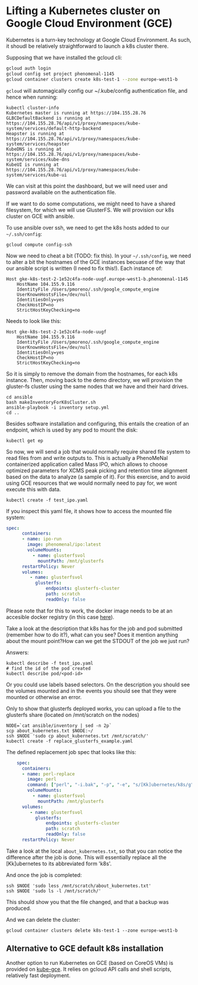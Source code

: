 # Lifting a Kubernetes cluster on Google Cloud Environment (GCE)

Kubernetes is a turn-key technology at Google Cloud Environment. As such, it shoudl be relatively straightforward to launch a k8s cluster there.

Supposing that we have installed the gcloud cli:
```bash
gcloud auth login
gcloud config set project phenomenal-1145
gcloud container clusters create k8s-test-1 --zone europe-west1-b
```

`gcloud` will automagically config our ~/.kube/config authentication file, and hence when running:
```
kubectl cluster-info
Kubernetes master is running at https://104.155.28.76
GLBCDefaultBackend is running at https://104.155.28.76/api/v1/proxy/namespaces/kube-system/services/default-http-backend
Heapster is running at https://104.155.28.76/api/v1/proxy/namespaces/kube-system/services/heapster
KubeDNS is running at https://104.155.28.76/api/v1/proxy/namespaces/kube-system/services/kube-dns
KubeUI is running at https://104.155.28.76/api/v1/proxy/namespaces/kube-system/services/kube-ui
```

We can visit at this point the dashboard, but we will need user and password available on the authentication file.

If we want to do some computations, we might need to have a shared filesystem, for which we will use GlusterFS. We will provision our k8s cluster on GCE with ansible.

To use ansible over ssh, we need to get the k8s hosts added to our `~/.ssh/config`:

```
gcloud compute config-ssh
```

Now we need to cheat a bit (TODO: fix this). In your `~/.ssh/config`, we need to alter a bit the hostnames of the GCE instances becuase of the way that our ansible script is written (I need to fix this!). Each instance of:

```
Host gke-k8s-test-2-1e52c4fa-node-uugf.europe-west1-b.phenomenal-1145
    HostName 104.155.9.116
    IdentityFile /Users/pmoreno/.ssh/google_compute_engine
    UserKnownHostsFile=/dev/null
    IdentitiesOnly=yes
    CheckHostIP=no
    StrictHostKeyChecking=no
```

Needs to look like this:
```
Host gke-k8s-test-2-1e52c4fa-node-uugf
    HostName 104.155.9.116
    IdentityFile /Users/pmoreno/.ssh/google_compute_engine
    UserKnownHostsFile=/dev/null
    IdentitiesOnly=yes
    CheckHostIP=no
    StrictHostKeyChecking=no
```

So it is simply to remove the domain from the hostnames, for each k8s instance. Then, moving back to the demo directory, we will provision the gluster-fs cluster using the same nodes that we have and their hard drives.

```
cd ansible
bash makeInventoryForK8sCluster.sh
ansible-playbook -i inventory setup.yml
cd ..
```

Besides software installation and configuring, this entails the creation of an endpoint, which is used by any pod to mount the disk:

```
kubectl get ep
```

So now, we will send a job that would normally require shared file system to read files from and write outputs to. This is actually a PhenoMeNal containerized application called Mass IPO, which allows to choose optimized parameters for XCMS peak picking and retention time alignment based on the data to analyze (a sample of it). For this exercise, and to avoid using GCE resources that we would normally need to pay for, we wont execute this with data.

```
kubectl create -f test_ipo.yaml
```

If you inspect this yaml file, it shows how to access the mounted file system:

```yaml
spec:
      containers:
      - name: ipo-run
        image: phenomenal/ipo:latest
        volumeMounts:
          - name: glusterfsvol
            mountPath: /mnt/glusterfs
      restartPolicy: Never
      volumes:
         - name: glusterfsvol
           glusterfs:
               endpoints: glusterfs-cluster
               path: scratch
               readOnly: false
```

Please note that for this to work, the docker image needs to be at an accesible docker registry (in this case [here](https://hub.docker.com/r/phenomenal/ipo/)).

Take a look at the description that k8s has for the job and pod submitted (remember how to do it?), what can you see? Does it mention anything about the mount point?How can we get the STDOUT of the job we just run?











Answers:
```
kubectl describe -f test_ipo.yaml
# find the id of the pod created
kubectl describe pod/<pod-id>
```
Or you could use labels based selectors.
On the description you should see the volumes mounted and in the events you should see that they were mounted or otherwise an error.








Only to show that glusterfs deployed works, you can upload a file to the glusterfs share (located on /mnt/scratch on the nodes)
```
NODE=`cat ansible/inventory | sed -n 2p`
scp about_kubernetes.txt $NODE:~/
ssh $NODE 'sudo cp about_kubernetes.txt /mnt/scratch/'
kubectl create -f replace_glusterfs_example.yaml
```

The defined replacement job spec that looks like this:
```yaml
    spec:
      containers:
      - name: perl-replace
        image: perl
        command: ["perl", "-i.bak", "-p", "-e", "s/[Kk]ubernetes/k8s/g","/mnt/glusterfs/about_kubernetes.txt"]
        volumeMounts: 
          - name: glusterfsvol
            mountPath: /mnt/glusterfs
      volumes: 
         - name: glusterfsvol
           glusterfs: 
               endpoints: glusterfs-cluster
               path: scratch
               readOnly: false
      restartPolicy: Never
```

Take a look at the local `about_kubernetes.txt`, so that you can notice the difference after the job is done. This will essentially replace all the \[Kk\]ubernetes to its abbreviated form 'k8s'.

And once the job is completed:
```
ssh $NODE 'sudo less /mnt/scratch/about_kubernetes.txt'
ssh $NODE 'sudo ls -l /mnt/scratch/'
```

This should show you that the file changed, and that a backup was produced.

And we can delete the cluster:
```
gcloud container clusters delete k8s-test-1 --zone europe-west1-b
```

## Alternative to GCE default k8s installation

Another option to run Kubernetes on GCE (based on CoreOS VMs) is provided on [kube-gce](https://github.com/rimusz/kube-gce). It relies on gcloud API calls and shell scripts, relatively fast deployment.
